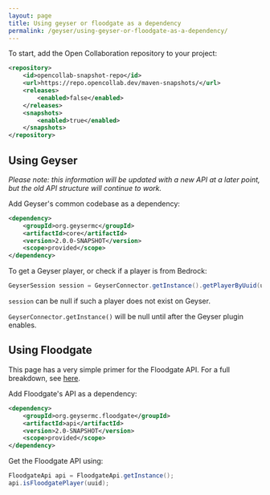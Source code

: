 ```yaml
---
layout: page
title: Using geyser or floodgate as a dependency
permalink: /geyser/using-geyser-or-floodgate-as-a-dependency/
---
```


To start, add the Open Collaboration repository to your project:

```xml
<repository>
    <id>opencollab-snapshot-repo</id>
    <url>https://repo.opencollab.dev/maven-snapshots/</url>
    <releases>
        <enabled>false</enabled>
    </releases>
    <snapshots>
        <enabled>true</enabled>
    </snapshots>
</repository>
```

## Using Geyser

*Please note: this information will be updated with a new API at a later point, but the old API structure will continue to work.*

Add Geyser's common codebase as a dependency:

```xml
<dependency>
    <groupId>org.geysermc</groupId>
    <artifactId>core</artifactId>
    <version>2.0.0-SNAPSHOT</version>
    <scope>provided</scope>
</dependency>
```

To get a Geyser player, or check if a player is from Bedrock:

```java
GeyserSession session = GeyserConnector.getInstance().getPlayerByUuid(uuid);
```

`session` can be null if such a player does not exist on Geyser.

`GeyserConnector.getInstance()` will be null until after the Geyser plugin enables.


## Using Floodgate

This page has a very simple primer for the Floodgate API. For a full breakdown, see [here](https://github.com/GeyserMC/Floodgate/wiki/FloodgateApi).

Add Floodgate's API as a dependency:
```xml
<dependency>
    <groupId>org.geysermc.floodgate</groupId>
    <artifactId>api</artifactId>
    <version>2.0-SNAPSHOT</version>
    <scope>provided</scope>
</dependency>
```

Get the Floodgate API using:
```java
FloodgateApi api = FloodgateApi.getInstance();
api.isFloodgatePlayer(uuid);
```